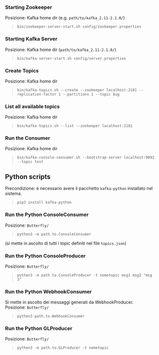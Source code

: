### Starting Zookeeper
Posizione: Kafka home dir (e.g. `path/to/kafka_2.11-2.1.0/`)
> `bin/zookeeper-server-start.sh config/zookeeper.properties`

### Starting Kafka Server
Posizione: Kafka home dir (`path/to/kafka_2.11-2.1.0/`)
> `bin/kafka-server-start.sh config/server.properties`

### Create Topics
Posizione: Kafka home dir
> `bin/kafka-topics.sh --create --zookeeper localhost:2181 --replication-factor 1 --partitions 1 --topic bug`

### List all available topics
Posizione: Kafka home dir
> `bin/kafka-topics.sh --list --zookeeper localhost:2181`

### Run the Consumer
Posizione: Kafka home dir
> `bin/kafka-console-consumer.sh --bootstrap-server localhost:9092 --topic test` 

## Python scripts

Precondizione: è necessario avere il pacchetto `kafka-python` installato nel sistema.
> `pip3 install kafka-python`

### Run the Python ConsoleConsumer

Posizione: `Butterfly/`
> `python3 -m path.to.ConsoleConsumer`

(si mette in ascolto di tutti i topic definiti nel file `topics.json`)


### Run the Python ConsoleProducer

Posizione: `Butterfly/`
> `python3 -m path.to.ConsoleProducer -t nometopic msg1 msg2 "msg 3"`


<!-- ### Run the Consumer
Posizione: Kafka home dir
> `bin/kafka-console-consumer.sh --bootstrap-server localhost:9092 --topic test`   -->

<!-- ### Run the Consumer, list messages from beginning
Posizione: Kafka home dir
> `bin/kafka-console-consumer.sh --bootstrap-server localhost:9092 --topic test --from-beginning`   -->

### Run the Python WebhookConsumer
Si mette in ascolto dei messaggi generati da WebhookProducer.  
Posizione: `Butterfly/`
> `python3 path.to.WebhookConsumer`  


### Run the Python GLProducer

Posizione: `Butterfly/`
> `python3 -m path.to.GLProducer -t nometopic`
